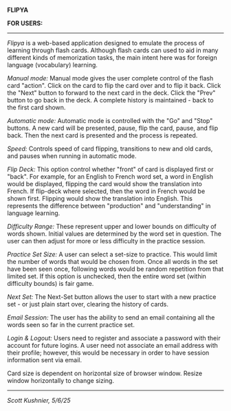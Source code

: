 **FLIPYA**

**FOR USERS:**

---

_Flipya_ is a web-based application designed to emulate the process of learning through flash cards. Although flash cards can used to aid in many different kinds of memorization tasks, the main intent here was for foreign language (vocabulary) learning.

_Manual mode:_
Manual mode gives the user complete control of the flash card "action". Click on the card to flip the card over and to flip it back. Click the "Next" button to forward to the next card in the deck. Click the "Prev" button to go back in the deck. A complete history is maintained - back to the first card shown.

_Automatic mode:_
Automatic mode is controlled with the "Go" and "Stop" buttons. A new card will be presented, pause, flip the card, pause, and flip back. Then the next card is presented and the process is repeated.

_Speed:_
Controls speed of card flipping, transitions to new and old cards, and pauses when running in automatic mode.

_Flip Deck:_
This option control whether "front" of card is displayed first or "back". For example, for an English to French word set, a word in English would be displayed, flipping the card would show the translation into French. If flip-deck where selected, then the word in French would be shown first. Flipping would show the translation into English. This represents the difference between "production" and "understanding" in language learning.

_Difficulty Range:_
These represent upper and lower bounds on difficulty of words shown. Initial values are determined by the word set in question. The user can then adjust for more or less difficulty in the practice session.

_Practice Set Size:_
A user can select a set-size to practice. This would limit the number of words that would be chosen from. Once all words in the set have been seen once, following words would be random repetition from that limited set. If this option is unchecked, then the entire word set (within difficulty bounds) is fair game.

_Next Set:_
The Next-Set button allows the user to start with a new practice set - or just plain start over, clearing the history of cards.

_Email Session:_
The user has the ability to send an email containing all the words seen so far in the current practice set.

_Login & Logout:_
Users need to register and associate a password with their account for future logins. A user need not associate an email address with their profile; however, this would be necessary in order to have session information sent via email.

Card size is dependent on horizontal size of browser window. Resize window horizontally to change sizing.

---

_Scott Kushnier, 5/6/25_
